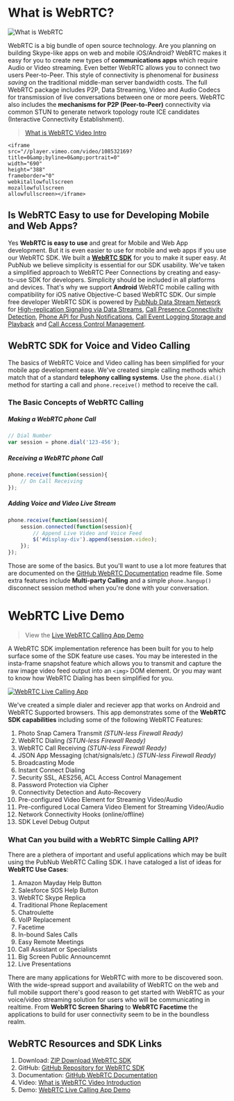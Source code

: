 # What is WebRTC?

![What is WebRTC](http://stephenlb.github.io/webrtc-sdk/blogs/webrtc-overview.png)

WebRTC is a big bundle of open source technology.
Are you planning on building Skype-like apps on web and mobile iOS/Android?
WebRTC makes it easy for you to create new types of 
**communications apps** which require Audio or Video streaming.
Even better WebRTC allows you to connect two users Peer-to-Peer.
This style of connectivity is phenomenal for *business saving* 
on the traditional middle-man server bandwidth costs.
The full WebRTC package includes P2P, Data Streaming, Video and Audio Codecs 
for transmission of live conversations between one or more peers.
WebRTC also includes the **mechanisms for P2P (Peer-to-Peer)** connectivity via common STUN
to generate network topology route ICE candidates (Interactive Connectivity Establishment).

> [What is WebRTC Video Intro](https://vimeo.com/108532169)

```
<iframe 
src="//player.vimeo.com/video/108532169?title=0&amp;byline=0&amp;portrait=0" 
width="690" 
height="388" 
frameborder="0" 
webkitallowfullscreen 
mozallowfullscreen 
allowfullscreen></iframe>
```


## Is **WebRTC Easy** to use for Developing Mobile and Web Apps?

Yes **WebRTC is easy to use** and great for Mobile and Web App development.
But it is even easier to use for mobile and web apps if you use our WebRTC SDK.
We built a **[WebRTC SDK](https://github.com/stephenlb/webrtc-sdk/)** for you to make it super easy.
At PubNub we believe simplicity is essential for our SDK usability.
We've taken a simplified approach to WebRTC Peer Connections by creating
and easy-to-use SDK for developers.
Simplicity should be included in all platforms and devices.
That's why we support **Android** WebRTC mobile calling
with compatibility for iOS native Objective-C based WebRTC SDK.
Our simple free developer WebRTC SDK is powered by
[PubNub Data Stream Network](http://www.pubnub.com/) for 
[High-replication Signaling via Data Streams](http://www.pubnub.com/how-it-works/data-streams/), 
[Call Presence Connectivity Detection](http://www.pubnub.com/how-it-works/presence/), 
[Phone API for Push Notifications](http://www.pubnub.com/how-it-works/mobile-push/), 
[Call Event Logging Storage and Playback](http://www.pubnub.com/how-it-works/storage-and-playback/) and
[Call Access Control Management](http://www.pubnub.com/how-it-works/access-manager/).

## WebRTC SDK for Voice and Video Calling

The basics of WebRTC Voice and Video calling has been simplified for your mobile app development ease.
We've created simple calling methods which match that of a standard **telephony calling systems**.
Use the `phone.dial()` method for starting a call and `phone.receive()` method to receive the call.

### The Basic Concepts of WebRTC Calling

##### Making a WebRTC phone Call

```javascript
// Dial Number
var session = phone.dial('123-456');
```

##### Receiving a WebRTC phone Call

```javascript
phone.receive(function(session){
    // On Call Receiving
});
```

##### Adding Voice and Video Live Stream

```javascript
phone.receive(function(session){
    session.connected(function(session){
        // Append Live Video and Voice Feed
        $('#display-div').append(session.video);
    });
});
```

Those are some of the basics.
But you'll want to use a lot more features that are documented on the 
[GitHub WebRTC Documentation](https://github.com/stephenlb/webrtc-sdk/blob/gh-pages/README.md) 
readme file.
Some extra features include **Multi-party Calling** and a 
simple `phone.hangup()` disconnect session method when 
you're done with your conversation.

# WebRTC Live Demo

> View the [Live WebRTC Calling App Demo](http://stephenlb.github.io/webrtc-sdk/)

A WebRTC SDK implementation reference has been built for you to help surface
some of the SDK feature use cases.
You may be interested in the insta-frame snapshot feature which allows
you to transmit and capture the raw
image video feed output into an `<img>` DOM element.
Or you may want to know how WebRTC Dialing has been simplified for you.

[![WebRTC Live Calling App](http://stephenlb.github.io/webrtc-sdk/blogs/webrtc-demo.gif)](http://stephenlb.github.io/webrtc-sdk/)

We've created a simple dialer and reciever app that works on Android and WebRTC Supported browsers.
This app demonstrates some of the **WebRTC SDK capabilities** including some of the following WebRTC Features:

 1. Photo Snap Camera Transmit             *(STUN-less Firewall Ready)*
 1. WebRTC Dialing                         *(STUN-less Firewall Ready)*
 1. WebRTC Call Receiving                  *(STUN-less Firewall Ready)*
 1. JSON App Messaging (chat/signals/etc.) *(STUN-less Firewall Ready)*
 1. Broadcasting Mode
 1. Instant Connect Dialing
 1. Security SSL, AES256, ACL Access Control Management
 1. Password Protection via Cipher
 1. Connectivity Detection and Auto-Recovery
 1. Pre-configured Video Element for Streaming Video/Audio
 1. Pre-configured Local Camera Video Element for Streaming Video/Audio
 1. Network Connectivity Hooks (online/offline)
 1. SDK Level Debug Output


### What Can you build with a WebRTC Simple Calling API?

There are a plethera of important and useful applications which may
be built using the PubNub WebRTC Calling SDK.
I have cataloged a list of ideas for **WebRTC Use Cases**:

 1. Amazon Mayday Help Button
 2. Salesforce SOS Help Button
 3. WebRTC Skype Replica
 4. Traditional Phone Replacement
 5. Chatroulette
 6. VoIP Replacement
 7. Facetime
 8. In-bound Sales Calls
 9. Easy Remote Meetings
 10. Call Assistant or Specialists
 11. Big Screen Public Announcemnt
 12. Live Presentations

There are many applications for WebRTC with more to be discovered soon.
With the wide-spread support and availability of WebRTC on the web and full mobile support
there's good reason to get started with WebRTC as your voice/video streaming solution
for users who will be communicating in realtime.
From **WebRTC Screen Sharing** to **WebRTC Facetime** the applications to build for user connectivity
seem to be in the boundless realm.

## WebRTC Resources and SDK Links

 1. Download: [ZIP Download WebRTC SDK](https://github.com/stephenlb/webrtc-sdk/archive/gh-pages.zip)
 1. GitHub: [GitHub Repository for WebRTC SDK](https://github.com/stephenlb/webrtc-sdk/) 
 1. Documentation: [GitHub WebRTC Documentation](https://github.com/stephenlb/webrtc-sdk/blob/gh-pages/README.md) 
 1. Video: [What is WebRTC Video Introduction](https://vimeo.com/108532169)
 1. Demo: [WebRTC Live Calling App Demo](http://stephenlb.github.io/webrtc-sdk/)
